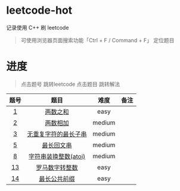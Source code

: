 # leetcode-hot

记录使用 C++ 刷 leetcode

> 可使用浏览器页面搜索功能「Ctrl + F / Command + F」 定位题目

# 进度

> 点击题号 跳转leetcode
> 点击题目 跳转解法

|                             题号                             |                 题目                  |  难度  | 备注 |
| :----------------------------------------------------------: | :-----------------------------------: | :----: | :--: |
|        [1](https://leetcode-cn.com/problems/two-sum/)        |        [两数之和](/easy/1.cpp)        |  easy  |      |
|    [2](https://leetcode-cn.com/problems/add-two-numbers/)    |       [两数相加](/medium/2.cpp)       | medium |      |
| [3](https://leetcode-cn.com/problems/longest-substring-without-repeating-characters/) | [无重复字符的最长子串](/medium/3.cpp) | medium |      |
| [5](https://leetcode-cn.com/problems/longest-palindromic-substring/) |      [最长回文串](/medium/5.cpp)      | medium |      |
| [8](https://leetcode-cn.com/problems/string-to-integer-atoi/) | [字符串装换整数(atoi)](/medium/8.cpp) | medium |      |
|   [13](https://leetcode-cn.com/problems/roman-to-integer/)   |   [罗马数字转整数](/medium/13.cpp)    |  easy  |      |
| [14](https://leetcode-cn.com/problems/longest-common-prefix/) |     [最长公共前缀](/easy/14.cpp)      |  easy  |      |

